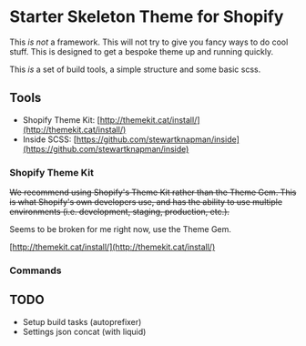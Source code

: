 # Starter Skeleton Theme for Shopify

This _is not_ a framework. This will not try to give you fancy ways to do cool stuff. This is designed to get a bespoke theme up and running quickly.

This _is_ a set of build tools, a simple structure and some basic scss.

## Tools

- Shopify Theme Kit: [http://themekit.cat/install/](http://themekit.cat/install/)
- Inside SCSS: [https://github.com/stewartknapman/inside](https://github.com/stewartknapman/inside)

### Shopify Theme Kit
~~We recommend using Shopify's Theme Kit rather than the Theme Gem. This is what Shopify's own developers use, and has the ability to use multiple environments (i.e. development, staging, production, etc.).~~

Seems to be broken for me right now, use the Theme Gem.

[http://themekit.cat/install/](http://themekit.cat/install/)

### Commands


## TODO
- Setup build tasks (autoprefixer)
- Settings json concat (with liquid)